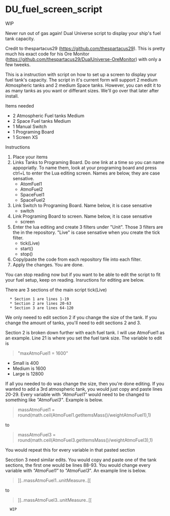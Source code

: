 # DU_fuel_screen_script

WIP

Never run out of gas again! Dual Universe script to display your ship's fuel tank capacity. 

Credit to thespartacus29 (https://github.com/thespartacus29). This is pretty much his exact code for his Ore Monitor (https://github.com/thespartacus29/DualUniverse-OreMonitor) with only a few tweeks. 

This is a instruction with script on how to set up a screen to display your fuel tank's capacity. The script in it's current form will support 2 medium Atmospheric tanks and 2 medium Space tanks. However, you can edit it to as many tanks as you want or differant sizes. We'll go over that later after install. 

Items needed
* 2 Atmospheric Fuel tanks Medium
* 2 Space Fuel tanks Medium
* 1 Manual Switch
* 1 Programing Board
* 1 Screen XS 

Instructions
1. Place your items
2. Links Tanks to Programing Board. Do one link at a time so you can name appopriatly. To name them, look at your programing board and press ctrl+L to enter the Lua editing screen. Names are below, they are case sensative. 
      * AtomFuel1
      * AtmoFuel2
      * SpaceFuel1
      * SpaceFuel2
3. Link Switch to Programing Board. Name below, it is case sensative
      * switch
4. Link Programing Board to screen. Name below, it is case sensative
      * screen
5. Enter the lua editing and create 3 filters under "Unit". Those 3 filters are the in the repository. "Live" is case sensative when you create the tick filter. 
      * tick(Live)
      * start()
      * stop()
6. Copy/paste the code from each repository file into each filter. 
7. Apply the changes. You are done. 



You can stop reading now but if you want to be able to edit the script to fit your fuel setup, keep on reading. Insructions for editing are below. 

There are 3 sections of the main script tick(Live)

      * Section 1 are lines 1-19
      * Section 2 are lines 20-63
      * Section 3 are lines 64-120

We only neeed to edit section 2 if you change the size of the tank. If you change the amount of tanks, you'll need to edit sections 2 and 3. 

Section 2 is broken down further with each fuel tank. I will use AtmoFuel1 as an example. Line 21 is where you set the fuel tank size. The variable to edit is 
>"maxAtmoFuel1 = 1600"

* Small is 400
* Medium is 1600 
* Large is 12800

If all you needed to do was change the size, then you're done editing. If you wanted to add a 3rd atmospheric tank, you would just copy and paste lines 20-29. Every variable with *"AtmoFuel1"* would need to be changed to something like *"AtmoFuel3"*. Example is below. 
   >massAtmoFuel1 = round(math.ceil(AtmoFuel1.getItemsMass()/weightAtmoFuel1),1)

to

   >massAtmoFuel3 = round(math.ceil(AtmoFuel3.getItemsMass()/weightAtmoFuel3),1)
   
   
You would repeat this for every variable in that pasted section
      
Secction 3 need similar edits. You would copy and paste one of the tank sections, the first one would be lines 88-93. You would change every variable with *"AtmoFuel1"* to *"AtmoFuel3*". An example line is below. 
> <th>]]..massAtmoFuel1..unitMeasure..[[</th>

to

> <th>]]..massAtmoFuel3..unitMeasure..[[</th>


      WIP

